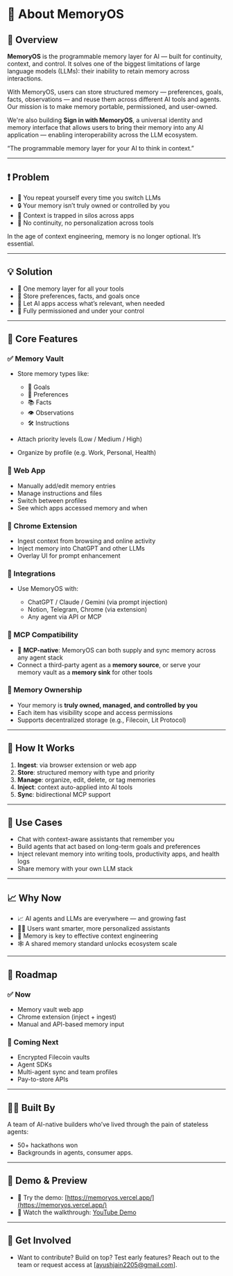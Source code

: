 # 🧠 About MemoryOS

## 📌 Overview

**MemoryOS** is the programmable memory layer for AI — built for continuity, context, and control. It solves one of the biggest limitations of large language models (LLMs): their inability to retain memory across interactions.

With MemoryOS, users can store structured memory — preferences, goals, facts, observations — and reuse them across different AI tools and agents. Our mission is to make memory portable, permissioned, and user-owned.

We're also building **Sign in with MemoryOS**, a universal identity and memory interface that allows users to bring their memory into any AI application — enabling interoperability across the LLM ecosystem.

“The programmable memory layer for your AI to think in context.”

---

## ❗ Problem

- 🔁 You repeat yourself every time you switch LLMs
- 🔒 Your memory isn’t truly owned or controlled by you
- 🧩 Context is trapped in silos across apps
- 🚫 No continuity, no personalization across tools

In the age of context engineering, memory is no longer optional. It’s essential.

---

## 💡 Solution

- 🧠 One memory layer for all your tools
- 💾 Store preferences, facts, and goals once
- 🔗 Let AI apps access what’s relevant, when needed
- 🔐 Fully permissioned and under your control

---

## 🧠 Core Features

### ✅ Memory Vault

- Store memory types like:

  - 🎯 Goals
  - 🎨 Preferences
  - 📚 Facts
  - 👁️ Observations
  - 🛠️ Instructions

- Attach priority levels (Low / Medium / High)
- Organize by profile (e.g. Work, Personal, Health)

### 🧭 Web App

- Manually add/edit memory entries
- Manage instructions and files
- Switch between profiles
- See which apps accessed memory and when

### 🧩 Chrome Extension

- Ingest context from browsing and online activity
- Inject memory into ChatGPT and other LLMs
- Overlay UI for prompt enhancement

### 🔌 Integrations

- Use MemoryOS with:

  - ChatGPT / Claude / Gemini (via prompt injection)
  - Notion, Telegram, Chrome (via extension)
  - Any agent via API or MCP

### 🔄 MCP Compatibility

- 🔄 **MCP-native**: MemoryOS can both supply and sync memory across any agent stack
- Connect a third-party agent as a **memory source**, or serve your memory vault as a **memory sink** for other tools

### 🔐 Memory Ownership

- Your memory is **truly owned, managed, and controlled by you**
- Each item has visibility scope and access permissions
- Supports decentralized storage (e.g., Filecoin, Lit Protocol)

---

## 🚀 How It Works

1. **Ingest**: via browser extension or web app
2. **Store**: structured memory with type and priority
3. **Manage**: organize, edit, delete, or tag memories
4. **Inject**: context auto-applied into AI tools
5. **Sync**: bidirectional MCP support

---

## 🎯 Use Cases

- Chat with context-aware assistants that remember you
- Build agents that act based on long-term goals and preferences
- Inject relevant memory into writing tools, productivity apps, and health logs
- Share memory with your own LLM stack

---

## 📈 Why Now

- 📈 AI agents and LLMs are everywhere — and growing fast
- 🙋‍♀️ Users want smarter, more personalized assistants
- 🧠 Memory is key to effective context engineering
- 🕸️ A shared memory standard unlocks ecosystem scale

---

## 📅 Roadmap

### ✅ Now

- Memory vault web app
- Chrome extension (inject + ingest)
- Manual and API-based memory input

### 🧠 Coming Next

- Encrypted Filecoin vaults
- Agent SDKs
- Multi-agent sync and team profiles
- Pay-to-store APIs

---

## 🧑‍💻 Built By

A team of AI-native builders who’ve lived through the pain of stateless agents:

- 50+ hackathons won
- Backgrounds in agents, consumer apps.

---

## 🔗 Demo & Preview

- 🧪 Try the demo: [https://memoryos.vercel.app/](https://memoryos.vercel.app/)
- 🎥 Watch the walkthrough: [YouTube Demo](https://youtu.be/8Wm2Jwyt5KA)

---

## 💬 Get Involved

- Want to contribute? Build on top? Test early features?
  Reach out to the team or request access at \[ayushjain2205@gmail.com].
